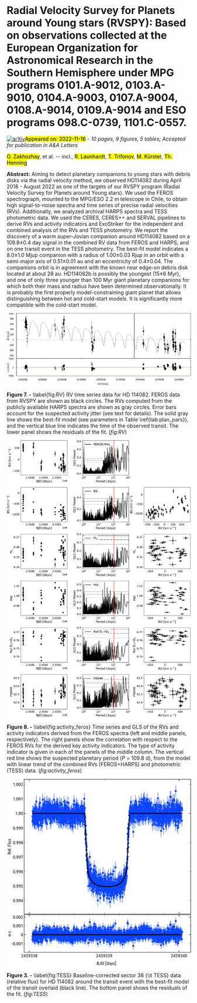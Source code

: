 <div class="macros" style="visibility:hidden;">
$\newcommand{\ensuremath}{}$
$\newcommand{\xspace}{}$
$\newcommand{\object}[1]{\texttt{#1}}$
$\newcommand{\farcs}{{.}''}$
$\newcommand{\farcm}{{.}'}$
$\newcommand{\arcsec}{''}$
$\newcommand{\arcmin}{'}$
$\newcommand{\ion}[2]{#1#2}$
$\newcommand{\textsc}[1]{\textrm{#1}}$
$\newcommand{\hl}[1]{\textrm{#1}}$
$\newcommand{\todo}[1]{\textcolor{red}{#1}}$</div>

<div class="macros" style="visibility:hidden;">
$\newcommand{$\ensuremath$}{}$
$\newcommand{$\xspace$}{}$
$\newcommand{$\object$}[1]{\texttt{#1}}$
$\newcommand{$\farcs$}{{.}''}$
$\newcommand{$\farcm$}{{.}'}$
$\newcommand{$\arcsec$}{''}$
$\newcommand{$\arcmin$}{'}$
$\newcommand{$\ion$}[2]{#1#2}$
$\newcommand{$\textsc$}[1]{\textrm{#1}}$
$\newcommand{$\hl$}[1]{\textrm{#1}}$
$\newcommand{$\todo$}[1]{\textcolor{red}{#1}}$</div>



<div id="title">

# Radial Velocity Survey for Planets around Young stars (RVSPY): Based on observations collected at the European Organization for Astronomical Research in the Southern Hemisphere under MPG programs 0101.A-9012, 0103.A-9010, 0104.A-9003, 0107.A-9004, 0108.A-9014, 0109.A-9014 and ESO programs 098.C-0739, 1101.C-0557.

</div>
<div id="comments">

[![arXiv](https://img.shields.io/badge/arXiv-2211.08294-b31b1b.svg)](https://arxiv.org/abs/2211.08294)<mark>Appeared on: 2022-11-16</mark> - _10 pages, 9 figures, 5 tables; Accepted for publication in A&A Letters_

</div>
<div id="authors">

<mark><mark>O. Zakhozhay</mark></mark>, et al. -- incl., <mark><mark>R. Launhardt</mark></mark>, <mark><mark>T. Trifonov</mark></mark>, <mark><mark>M. Kürster</mark></mark>, <mark><mark>Th. Henning</mark></mark>

</div>
<div id="abstract">

**Abstract:** Aiming to detect planetary companions to young stars with debris disks via the radial velocity method, we observed HD114082 during April 2018 - August 2022 as one of the targets of our RVSPY program (Radial Velocity Survey for Planets around Young stars). We used the FEROS spectrograph, mounted to the MPG/ESO 2.2 m telescope in Chile, to obtain high signal-to-noise spectra and time series of precise radial velocities (RVs). Additionally, we analyzed archival HARPS spectra and TESS photometric data. We used the CERES, CERES++ and SERVAL pipelines to derive RVs and activity indicators and ExoStriker for the independent and combined analysis of the RVs and TESS photometry. We report the discovery of a warm super-Jovian companion around HD114082 based on a 109.8$\pm$0.4 day signal in the combined RV data from FEROS and HARPS, and on one transit event in the TESS photometry. The best-fit model indicates a 8.0$\pm$1.0 Mjup companion with a radius of 1.00$\pm$0.03 Rjup in an orbit with a semi-major axis of 0.51$\pm$0.01 au and an eccentricity of 0.4$\pm$0.04. The companions orbit is in agreement with the known near edge-on debris disk located at about 28 au. HD114082b is possibly the youngest (15$\pm$6 Myr), and one of only three younger than 100 Myr giant planetary companions for which both their mass and radius have been determined observationally. It is probably the first properly model-constraining giant planet that allows distinguishing between hot and cold-start models. It is significantly more compatible with the cold-start model. 

</div>

<div id="div_fig1">

<img src="tmp_2211.08294/./RV_timeSeries_tr.png" alt="Fig7" width="100%"/>

**Figure 7. -** \label{fig:RV}
RV time series data for HD 114082. FEROS data from RVSPY are shown as black circles. The RVs computed from the publicly available HARPS spectra are shown as gray circles. Error bars account for the suspected activity jitter (see text for details). The solid gray line shows the best-fit model (see parameters in Table \ref{tab:plan_pars}), and the vertical blue line indicates the time of the observed transit. The lower panel shows the residuals of the fit.
 (*fig:RV*)

</div>
<div id="div_fig2">

<img src="tmp_2211.08294/./FEROS_correlations.png" alt="Fig8" width="100%"/>

**Figure 8. -** \label{fig:activity_feros}
Time series and GLS of the RVs and activity indicators derived from the FEROS spectra (left and middle panels, respectively). The right panels show the correlation with respect to the FEROS RVs for the derived key activity indicators. The type of activity indicator is given in each of the panels of the middle column. The vertical red line shows the suspected planetary period ($P$ = 109.8 d), from the model with linear trend of the combined RVs (FEROS+HARPS) and photometric (TESS) data.
 (*fig:activity_feros*)

</div>
<div id="div_fig3">

<img src="tmp_2211.08294/./transit.png" alt="Fig3" width="100%"/>

**Figure 3. -** \label{fig:TESS}
Baseline-corrected sector 38 {\it TESS} data (relative flux) for HD 114082 around the transit event with the best-fit model of the transit overlaid (black line). The bottom panel shows the residuals of the fit.
 (*fig:TESS*)

</div>